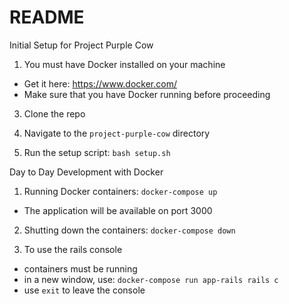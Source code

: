 # README
Initial Setup for Project Purple Cow

1. You must have Docker installed on your machine
  * Get it here: https://www.docker.com/
  * Make sure that you have Docker running before proceeding
3. Clone the repo


4. Navigate to the `project-purple-cow` directory


6. Run the setup script: `bash setup.sh`


Day to Day Development with Docker
1. Running Docker containers: `docker-compose up`
* The application will be available on port 3000
2. Shutting down the containers: `docker-compose down`

3. To use the rails console
* containers must be running
* in a new window, use: `docker-compose run app-rails rails c`
*  use `exit` to leave the console
